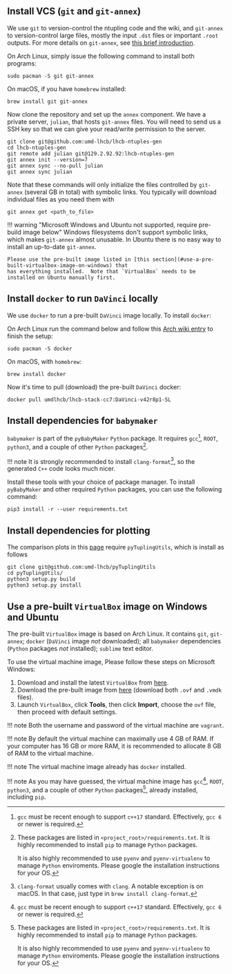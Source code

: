 ## Install VCS (`git` and `git-annex`)

We use `git` to version-control the ntupling code and the wiki, and `git-annex` to version-control
large files, mostly the input `.dst` files or important `.root` outputs. For more details on
`git-annex`, see [this brief introduction](software_manuals/git_annex).

On Arch Linux, simply issue the following command to install both programs:
```
sudo pacman -S git git-annex
```

On macOS, if you have `homebrew` installed:
```
brew install git git-annex
```

Now clone the repository and set up the `annex` component. We have a private server, `julian`, that hosts
`git-annex` files. You will need to send us a SSH key so that we can give your read/write permission to the
server.
```
git clone git@github.com:umd-lhcb/lhcb-ntuples-gen
cd lhcb-ntuples-gen
git remote add julian git@129.2.92.92:lhcb-ntuples-gen
git annex init --version=7
git annex sync --no-pull julian
git annex sync julian
```
Note that these commands will only initialize the files controlled by `git-annex` (several GB in total)
with symbolic links. You typically will download individual files as you need them with
```
git annex get <path_to_file>
```


!!! warning "Microsoft Windows and Ubuntu not supported, require pre-build image below"
    Windows filesystems don't support symbolic links, which
    makes `git-annex` almost unusable. In Ubuntu there is no easy way to install an up-to-date `git-annex`.

    Please use the pre-built image listed in [this section](#use-a-pre-built-virtualbox-image-on-windows) that
    has everything installed.  Note that `VirtualBox` needs to be installed on Ubuntu manually first.



## Install `docker` to run `DaVinci` locally
We use `docker` to run a pre-built `DaVinci` image locally. To install
`docker`:

On Arch Linux run the command below and follow this [Arch wiki entry](https://wiki.archlinux.org/index.php/Docker)
to finish the setup:
```
sudo pacman -S docker
```

On macOS, with `homebrew`:
```
brew install docker
```

Now it's time to pull (download) the pre-built `DaVinci` docker:
```
docker pull umdlhcb/lhcb-stack-cc7:DaVinci-v42r8p1-SL
```


## Install dependencies for `babymaker`
`babymaker` is part of the `pyBabyMaker` `Python` package. It requires
`gcc`[^1], `ROOT`, `python3`, and a couple of other `Python` packages[^2].

!!! note
    It is strongly recommended to install `clang-format`[^3], so the generated
    `C++` code looks much nicer.

Install these tools with your choice of package manager. To install
`pyBabyMaker` and other required `Python` packages, you can use the following
command:
```
pip3 install -r --user requirements.txt
```


[^1]: `gcc` must be recent enough to support `c++17` standard. Effectively,
      `gcc 6` or newer is required.
[^2]: These packages are listed in `<project_root>/requirements.txt`. It is
      highly recommended to install `pip` to manage `Python` packages.

      It is also highly recommended to use `pyenv` and `pyenv-virtualenv` to
      manage `Python` enviroments. Please google the installation instructions
      for your OS.
[^3]: `clang-format` usually comes with `clang`. A notable exception is on
      macOS. In that case, just type in `brew install clang-format`.


## Install dependencies for plotting
The comparison plots in this [page]() require `pyTuplingUtils`, which is install as follows
```
git clone git@github.com:umd-lhcb/pyTuplingUtils
cd pyTuplingUtils/
python3 setup.py build
python3 setup.py install
```

## Use a pre-built `VirtualBox` image on Windows and Ubuntu
The pre-built `VirtualBox` image is based on Arch Linux.
It contains `git`, `git-annex`;
`docker` (`DaVinci` image _not_ downloaded);
all `babymaker` dependencies (`Python` packages _not_ installed);
`sublime` text editor.

To use the virtual machine image, Please follow these steps on Microsoft
Windows:

1. Download and install the latest `VirtualBox` from [here](https://www.virtualbox.org/wiki/Downloads).
2. Download the pre-built image from [here](https://www.dropbox.com/sh/83deuk98mb8ckxi/AAAXUIuqiXN6_atuDzx5Whm6a?dl=0) (download both `.ovf` and `.vmdk` files).
3. Launch `VirtualBox`, click **Tools**, then click **Import**, choose the `ovf`
  file, then proceed with default settings.

!!! note
    Both the username and password of the virtual machine are `vagrant`.

!!! note
    By default the virtual machine can maximally use 4 GB of RAM. If your
    computer has 16 GB or more RAM, it is recommended to allocate 8 GB of RAM
    to the virtual machine.
    
!!! note
    The virtual machine image already has `docker` installed.

!!! note
    As you may have guessed, the virtual machine image has `gcc`[^1], `ROOT`, `python3`, and a couple
    of other `Python` packages[^2], already installed, including `pip`.

